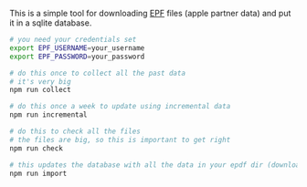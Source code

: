 This is a simple tool for downloading [EPF](https://performance-partners.apple.com/epf) files (apple partner data) and put it in a sqlite database.

```bash
# you need your credentials set
export EPF_USERNAME=your_username
export EPF_PASSWORD=your_password

# do this once to collect all the past data
# it's very big
npm run collect

# do this once a week to update using incremental data
npm run incremental

# do this to check all the files
# the files are big, so this is important to get right
npm run check

# this updates the database with all the data in your epdf dir (downloaded with collect/incremental)
npm run import
```
